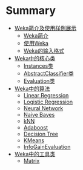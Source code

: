 # Summary

* [Weka简介及使用样例展示](chapter1/chapter1.md)
	* [Weka简介]()
	* [使用Weka](chapter1/use_weka.md)
	* [Weka的输入格式](chapter1/weka_input.md)
* [Weka中的核心类](chapter2.md)
	* [Instances类](chapter2/instances.md)
	* [AbstractClassifier类](chapter2/abstract_classifier.md)
	* [Evaluation类](chapter2/evaluation.md)
* [Weka中的算法](chapter3.md)
	* [Linear Regression](chapter3/linear_regression.md)
	* [Logistic Regression](chapter3/logistic_regression.md)
	* [Neural Network]()
	* [Naive Bayes](chapter3/naive_bayes.md)
	* [kNN]()
	* [Adaboost](chapter3/adaboost.md)
	* [Decision Tree]()
	* [KMeans](chapter3/kmeans.md)
	* [InfoGainEvaluation](chapter3/InfoGainAttributeEval.md)
* [Weka中的工具类](chapter4.md)
	* [Matrix](chapter4/matrix.md)
